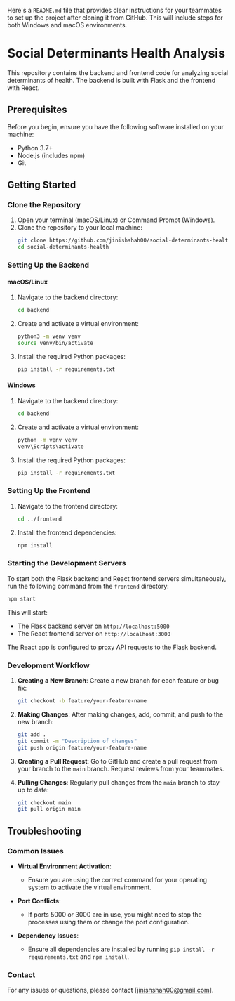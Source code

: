 Here's a `README.md` file that provides clear instructions for your teammates to set up the project after cloning it from GitHub. This will include steps for both Windows and macOS environments.

# Social Determinants Health Analysis

This repository contains the backend and frontend code for analyzing social determinants of health. The backend is built with Flask and the frontend with React.

## Prerequisites

Before you begin, ensure you have the following software installed on your machine:
- Python 3.7+
- Node.js (includes npm)
- Git

## Getting Started

### Clone the Repository

1. Open your terminal (macOS/Linux) or Command Prompt (Windows).
2. Clone the repository to your local machine:
   ```bash
   git clone https://github.com/jinishshah00/social-determinants-health-analysis.git
   cd social-determinants-health
   ```

### Setting Up the Backend

#### macOS/Linux

1. Navigate to the backend directory:
   ```bash
   cd backend
   ```

2. Create and activate a virtual environment:
   ```bash
   python3 -m venv venv
   source venv/bin/activate
   ```

3. Install the required Python packages:
   ```bash
   pip install -r requirements.txt
   ```

#### Windows

1. Navigate to the backend directory:
   ```bash
   cd backend
   ```

2. Create and activate a virtual environment:
   ```bash
   python -m venv venv
   venv\Scripts\activate
   ```

3. Install the required Python packages:
   ```bash
   pip install -r requirements.txt
   ```

### Setting Up the Frontend

1. Navigate to the frontend directory:
   ```bash
   cd ../frontend
   ```

2. Install the frontend dependencies:
   ```bash
   npm install
   ```

### Starting the Development Servers

To start both the Flask backend and React frontend servers simultaneously, run the following command from the `frontend` directory:

```bash
npm start
```

This will start:
- The Flask backend server on `http://localhost:5000`
- The React frontend server on `http://localhost:3000`

The React app is configured to proxy API requests to the Flask backend.

### Development Workflow

1. **Creating a New Branch**: 
   Create a new branch for each feature or bug fix:
   ```bash
   git checkout -b feature/your-feature-name
   ```

2. **Making Changes**: 
   After making changes, add, commit, and push to the new branch:
   ```bash
   git add .
   git commit -m "Description of changes"
   git push origin feature/your-feature-name
   ```

3. **Creating a Pull Request**: 
   Go to GitHub and create a pull request from your branch to the `main` branch.
   Request reviews from your teammates.

4. **Pulling Changes**: 
   Regularly pull changes from the `main` branch to stay up to date:
   ```bash
   git checkout main
   git pull origin main
   ```

## Troubleshooting

### Common Issues

- **Virtual Environment Activation**:
  - Ensure you are using the correct command for your operating system to activate the virtual environment.
  
- **Port Conflicts**:
  - If ports 5000 or 3000 are in use, you might need to stop the processes using them or change the port configuration.

- **Dependency Issues**:
  - Ensure all dependencies are installed by running `pip install -r requirements.txt` and `npm install`.

### Contact

For any issues or questions, please contact [jinishshah00@gmail.com].
